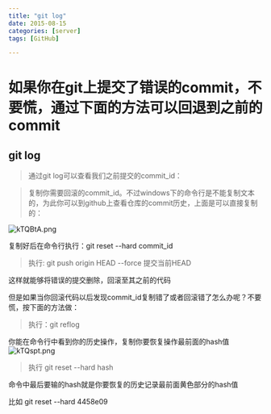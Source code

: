 ```yaml
---
title: "git log"
date: 2015-08-15
categories: [server]
tags: [GitHub]

---
```





# 如果你在git上提交了错误的commit，不要慌，通过下面的方法可以回退到之前的commit


## git log ##


> 通过git log可以查看我们之前提交的commit_id：


> 复制你需要回滚的commit_id。不过windows下的命令行是不能复制文本的，为此你可以到github上查看仓库的commit历史，上面是可以直接复制的：

![kTQBtA.png](https://s2.ax1x.com/2019/02/27/kTQBtA.png)

复制好后在命令行执行：git reset --hard commit_id



> 执行: git push origin HEAD --force 提交当前HEAD

这样就能够将错误的提交删除，回滚至其之前的代码

但是如果当你回滚代码以后发现commit_id复制错了或者回滚错了怎么办呢？不要慌，按下面的方法做：




> 执行：git reflog

你能在命令行中看到你的历史操作，复制你要恢复操作最前面的hash值
![kTQspt.png](https://s2.ax1x.com/2019/02/27/kTQspt.png)


> 执行 git reset --hard hash

命令中最后要输的hash就是你要恢复的历史记录最前面黄色部分的hash值

比如 git reset --hard 4458e09

